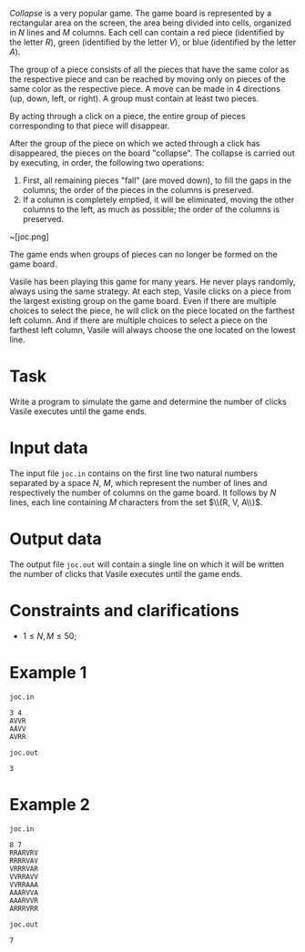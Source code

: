 _Collapse_ is a very popular game. The game board is represented by a rectangular area on the screen, the area being divided into cells, organized in $N$ lines and $M$ columns. Each cell can contain a red piece (identified by the letter $R$), green (identified by the letter $V$), or blue (identified by the letter $A$).

The group of a piece consists of all the pieces that have the same color as the respective piece and can be reached by moving only on pieces of the same color as the respective piece. A move can be made in $4$ directions (up, down, left, or right). A group must contain at least two pieces.

By acting through a click on a piece, the entire group of pieces corresponding to that piece will disappear.

After the group of the piece on which we acted through a click has disappeared, the pieces on the board "collapse". The collapse is carried out by executing, in order, the following two operations:

1. First, all remaining pieces "fall" (are moved down), to fill the gaps in the columns; the order of the pieces in the columns is preserved.
2. If a column is completely emptied, it will be eliminated, moving the other columns to the left, as much as possible; the order of the columns is preserved.

~[joc.png]

The game ends when groups of pieces can no longer be formed on the game board.

Vasile has been playing this game for many years. He never plays randomly, always using the same strategy. At each step, Vasile clicks on a piece from the largest existing group on the game board. Even if there are multiple choices to select the piece, he will click on the piece located on the farthest left column. And if there are multiple choices to select a piece on the farthest left column, Vasile will always choose the one located on the lowest line.

# Task

Write a program to simulate the game and determine the number of clicks Vasile executes until the game ends.

# Input data

The input file `joc.in` contains on the first line two natural numbers separated by a space $N$, $M$, which represent the number of lines and respectively the number of columns on the game board. It follows by $N$ lines, each line containing $M$ characters from the set $\\{R, V, A\\}$.

# Output data

The output file `joc.out` will contain a single line on which it will be written the number of clicks that Vasile executes until the game ends.

# Constraints and clarifications

* $1 \leq N, M \leq 50$;

# Example 1

`joc.in`
```
3 4
AVVR
AAVV
AVRR
```

`joc.out`
```
3
```

# Example 2

`joc.in`
```
8 7
RRARVRV
RRRRVAV
VRRRVAR
VVRRAVV
VVRRAAA
AAARVVA
AAARVVR
ARRRVRR
```

`joc.out`
```
7
```
